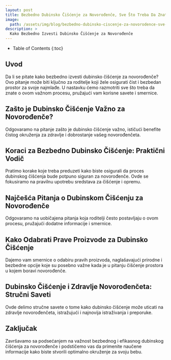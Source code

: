 ```yaml
---
layout: post
title: Bezbedno Dubinsko Čišćenje za Novorođenče, Sve Što Treba Da Znate
image: 
  path: /assets/img/blog/bezbedno-dubinsko-ciscenje-za-novorodence-sve-sto-treba-da-znate_dubinsko_pranje_ba.png
description: >
  Kako Bezbedno Izvesti Dubinsko Čišćenje za Novorođenče
---
```



- Table of Contents
{:toc}


## Uvod

Da li se pitate kako bezbedno izvesti dubinsko čišćenje za novorođenče? Ovo pitanje može biti ključno za roditelje koji žele osigurati čist i bezbedan prostor za svoje najmlađe. U nastavku ćemo razmotriti sve što treba da znate o ovom važnom procesu, pružajući vam korisne savete i smernice.


## Zašto je Dubinsko Čišćenje Važno za Novorođenče?

Odgovaramo na pitanje zašto je dubinsko čišćenje važno, ističući benefite čistog okruženja za zdravlje i dobrostanje vašeg novorođenčeta.


## Koraci za Bezbedno Dubinsko Čišćenje: Praktični Vodič

Pratimo korake koje treba preduzeti kako biste osigurali da proces dubinskog čišćenja bude potpuno siguran za novorođenče. Ovde se fokusiramo na pravilnu upotrebu sredstava za čišćenje i opremu.


## Najčešća Pitanja o Dubinskom Čišćenju za Novorođenče

Odgovaramo na uobičajena pitanja koja roditelji često postavljaju o ovom procesu, pružajući dodatne informacije i smernice.


## Kako Odabrati Prave Proizvode za Dubinsko Čišćenje

Dajemo vam smernice o odabiru pravih proizvoda, naglašavajući prirodne i bezbedne opcije koje su posebno važne kada je u pitanju čišćenje prostora u kojem boravi novorođenče.


## Dubinsko Čišćenje i Zdravlje Novorođenčeta: Stručni Saveti

Ovde delimo stručne savete o tome kako dubinsko čišćenje može uticati na zdravlje novorođenčeta, istražujući i najnovija istraživanja i preporuke.


## Zaključak
Završavamo sa podsećanjem na važnost bezbednog i efikasnog dubinskog čišćenja za novorođenče i podstičemo vas da primenite naučene informacije kako biste stvorili optimalno okruženje za svoju bebu.